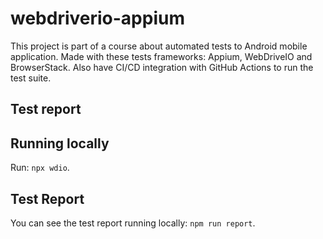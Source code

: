 # webdriverio-appium

This project is part of a course about automated tests to Android mobile application.
Made with these tests frameworks: Appium, WebDriveIO and BrowserStack.
Also have CI/CD integration with GitHub Actions to run the test suite.

## Test report

## Running locally

Run: `npx wdio`.


## Test Report

You can see the test report running locally: `npm run report`.

